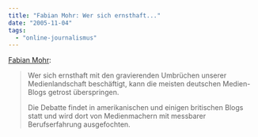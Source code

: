 ```yaml
---
title: "Fabian Mohr: Wer sich ernsthaft..."
date: "2005-11-04"
tags: 
  - "online-journalismus"
---
```


[Fabian Mohr](http://www.notebook-onlinejournalismus.de/2005/11/03/medien-blogs-prferenzen/):  

>   
> 
> Wer sich ernsthaft mit den gravierenden Umbrüchen unserer Medienlandschaft beschäftigt, kann die meisten deutschen Medien-Blogs getrost überspringen.  
> 
> Die Debatte findet in amerikanischen und einigen britischen Blogs statt und wird dort von Medienmachern mit messbarer Berufserfahrung ausgefochten.
> 
>
